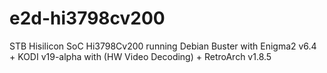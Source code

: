 # e2d-hi3798cv200
STB Hisilicon SoC Hi3798Cv200 running Debian Buster with Enigma2 v6.4 + KODI v19-alpha with (HW Video Decoding) + RetroArch v1.8.5
